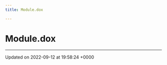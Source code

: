 ```yaml
---
title: Module.dox

---
```


# Module.dox








-------------------------------

Updated on 2022-09-12 at 19:58:24 +0000
